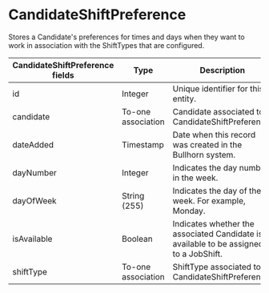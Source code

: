 # CandidateShiftPreference

Stores a Candidate's preferences for times and days when they want to work in association with the ShiftTypes that are configured.

<table>
    <colgroup>
        <col width="20%" />
        <col width="20%" />
        <col width="20%" />
        <col width="20%" />
        <col width="20%" />
    </colgroup>
    <thead>
        <tr class="header">
            <th>CandidateShiftPreference fields</th>
            <th>Type</th>
            <th>Description</th>
            <th>Not null</th>
            <th>Read-only</th>
        </tr>
    </thead>
    <tbody>
        <tr class="even">
            <td>id</td>
            <td>Integer</td>
            <td>Unique identifier for this entity.</td>
            <td>X</td>
            <td>X</td>
        </tr>
        <tr class="odd">
            <td>candidate</td>
            <td>To-one association</td>
            <td>Candidate associated to CandidateShiftPreference.</td>
            <td>X</td>
            <td></td>
        </tr>
        <tr class="even">
            <td>dateAdded</td>
            <td>Timestamp</td>
            <td>Date when this record was created in the Bullhorn system.</td>
            <td>X</td>
            <td></td>
        </tr>
        <tr class="odd">
            <td>dayNumber</td>
            <td>Integer</td>
            <td>Indicates the day number in the week.</td>
            <td>X</td>
            <td></td>
        </tr>
        <tr class="even">
            <td>dayOfWeek</td>
            <td>String (255)</td>
            <td>Indicates the day of the week. For example, Monday.</td>
            <td>X</td>
            <td></td>
        </tr>
        <tr class="odd">
            <td>isAvailable</td>
            <td>Boolean</td>
            <td>Indicates whether the associated Candidate is available to be assigned to a JobShift.</td>
            <td>X</td>
            <td></td>
        </tr>
        <tr class="even">
            <td>shiftType</td>
            <td>To-one association</td>
            <td>ShiftType associated to CandidateShiftPreference. </td>
            <td>X</td>
            <td></td>
        </tr>
    </tbody>
</table>
